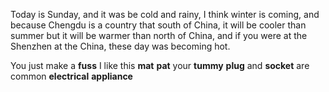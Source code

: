 Today is Sunday, and it was be cold and rainy, I think winter is coming, and because Chengdu is a country that south of China, it will be cooler than summer but it will be warmer than north of China, and if you were at the Shenzhen at the China, these day was becoming hot.

You just make a **fuss**
I like this **mat**
**pat** your **tummy**
**plug** and **socket** are common **electrical** **appliance**
